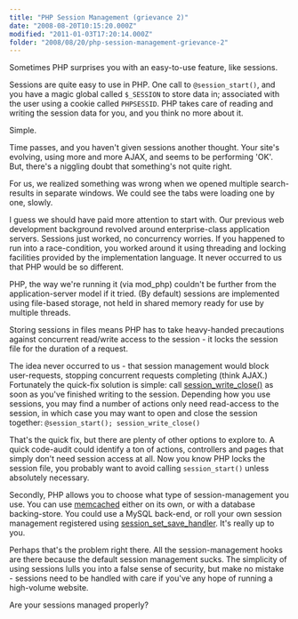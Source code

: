 ```yaml
---
title: "PHP Session Management (grievance 2)"
date: "2008-08-20T10:15:20.000Z"
modified: "2011-01-03T17:20:14.000Z"
folder: "2008/08/20/php-session-management-grievance-2"
---
```


Sometimes PHP surprises you with an easy-to-use feature, like sessions.

Sessions are quite easy to use in PHP. One call to `@session_start()`, and you have a magic global called `$_SESSION` to store data in; associated with the user using a cookie called `PHPSESSID`. PHP takes care of reading and writing the session data for you, and you think no more about it.

Simple.

Time passes, and you haven't given sessions another thought. Your site's evolving, using more and more AJAX, and seems to be performing 'OK'. But, there's a niggling doubt that something's not quite right.

For us, we realized something was wrong when we opened multiple search-results in separate windows. We could see the tabs were loading one by one, slowly.

I guess we should have paid more attention to start with. Our previous web development background revolved around enterprise-class application servers. Sessions just worked, no concurrency worries. If you happened to run into a race-condition, you worked around it using threading and locking facilities provided by the implementation language. It never occurred to us that PHP would be so different.

PHP, the way we're running it (via mod_php) couldn't be further from the application-server model if it tried. (By default) sessions are implemented using file-based storage, not held in shared memory ready for use by multiple threads.

Storing sessions in files means PHP has to take heavy-handed precautions against concurrent read/write access to the session - it locks the session file for the duration of a request.

The idea never occurred to us - that session management would block user-requests, stopping concurrent requests completing (think AJAX.) Fortunately the quick-fix solution is simple: call [session_write_close()](http://php.net/session_write_close) as soon as you've finished writing to the session. Depending how you use sessions, you may find a number of actions only need read-access to the session, in which case you may want to open and close the session together: `@session_start(); session_write_close()`

That's the quick fix, but there are plenty of other options to explore to. A quick code-audit could identify a ton of actions, controllers and pages that simply don't need session access at all. Now you know PHP locks the session file, you probably want to avoid calling `session_start()` unless absolutely necessary.

Secondly, PHP allows you to choose what type of session-management you use. You can use [memcached](http://www.eu.socialtext.net/memcached/index.cgi?sessions) either on its own, or with a database backing-store. You could use a MySQL back-end, or roll your own session management registered using [session_set_save_handler](http://uk2.php.net/manual/en/function.session-set-save-handler.php). It's really up to you.

Perhaps that's the problem right there. All the session-management hooks are there because the default session management sucks. The simplicity of using sessions lulls you into a false sense of security, but make no mistake - sessions need to be handled with care if you've any hope of running a high-volume website.

Are your sessions managed properly?
